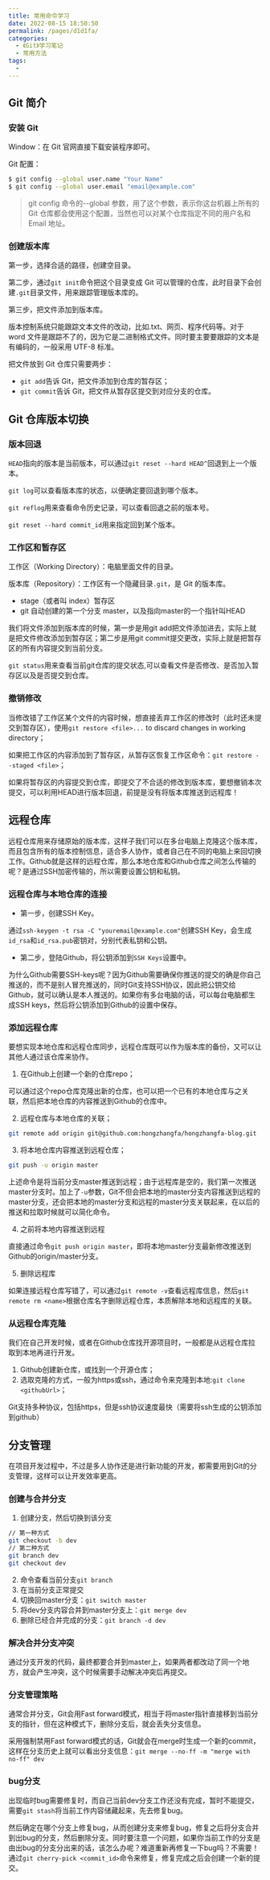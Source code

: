 ```yaml
---
title: 常用命令学习
date: 2022-08-15 18:50:50
permalink: /pages/d1d1fa/
categories:
  - 《Git》学习笔记
  - 常用方法
tags:
  - 
---
```

## Git 简介

### 安装 Git

Window：在 Git 官网直接下载安装程序即可。

Git 配置：

```sh
$ git config --global user.name "Your Name"
$ git config --global user.email "email@example.com"
```

> git config 命令的--global 参数，用了这个参数，表示你这台机器上所有的 Git 仓库都会使用这个配置，当然也可以对某个仓库指定不同的用户名和 Email 地址。

### 创建版本库

第一步，选择合适的路径，创建空目录。

第二步，通过`git init`命令把这个目录变成 Git 可以管理的仓库，此时目录下会创建`.git`目录文件，用来跟踪管理版本库的。

第三步，把文件添加到版本库。

版本控制系统只能跟踪文本文件的改动，比如.txt、网页、程序代码等。对于 word 文件是跟踪不了的，因为它是二进制格式文件。同时要主要要跟踪的文本是有编码的，一般采用 UTF-8 标准。

把文件放到 Git 仓库只需要两步：

- `git add`告诉 Git，把文件添加到仓库的暂存区；
- `git commit`告诉 Git，把文件从暂存区提交到对应分支的仓库。

## Git 仓库版本切换

### 版本回退

`HEAD`指向的版本是当前版本，可以通过`git reset --hard HEAD^`回退到上一个版本。

`git log`可以查看版本库的状态，以便确定要回退到哪个版本。

`git reflog`用来查看命令历史记录，可以查看回退之前的版本号。

`git reset --hard commit_id`用来指定回到某个版本。

### 工作区和暂存区

工作区（Working Directory）：电脑里面文件的目录。

版本库（Repository）：工作区有一个隐藏目录`.git`，是 Git 的版本库。

- stage（或者叫 index）暂存区
- git 自动创建的第一个分支 master，以及指向master的一个指针叫HEAD

我们将文件添加到版本库的时候，第一步是用git add把文件添加进去，实际上就是把文件修改添加到暂存区；第二步是用git commit提交更改，实际上就是把暂存区的所有内容提交到当前分支。

`git status`用来查看当前git仓库的提交状态,可以查看文件是否修改、是否加入暂存区以及是否提交到仓库。

### 撤销修改

当修改错了工作区某个文件的内容时候，想直接丢弃工作区的修改时（此时还未提交到暂存区），使用`git restore <file>...` to discard changes in working directory；


如果把工作区的内容添加到了暂存区，从暂存区恢复工作区命令：`git restore --staged <file>`；

如果将暂存区的内容提交到仓库，即提交了不合适的修改到版本库，要想撤销本次提交，可以利用HEAD进行版本回退，前提是没有将版本库推送到远程库！

## 远程仓库

远程仓库用来存储原始的版本库，这样子我们可以在多台电脑上克隆这个版本库，而且包含所有的版本控制信息，适合多人协作，或者自己在不同的电脑上来回切换工作。Github就是这样的远程仓库，那么本地仓库和Github仓库之间怎么传输的呢？是通过SSH加密传输的，所以需要设置公钥和私钥。

### 远程仓库与本地仓库的连接

* 第一步，创建SSH Key。

通过`ssh-keygen -t rsa -C "youremail@example.com"`创建SSH Key，会生成`id_rsa`和`id_rsa.pub`密钥对，分别代表私钥和公钥。

* 第二步，登陆Github，将公钥添加到`SSH Keys`设置中。

为什么Github需要SSH-keys呢？因为Github需要确保你推送的提交的确是你自己推送的，而不是别人冒充推送的，同时Git支持SSH协议，因此把公钥交给Github，就可以确认是本人推送的。如果你有多台电脑的话，可以每台电脑都生成SSH keys，然后将公钥添加到Github的设置中保存。

### 添加远程仓库

要想实现本地仓库和远程仓库同步，远程仓库既可以作为版本库的备份，又可以让其他人通过该仓库来协作。

1. 在Github上创建一个新的仓库repo；

可以通过这个repo仓库克隆出新的仓库，也可以把一个已有的本地仓库与之关联，然后把本地仓库的内容推送到Github的仓库中。

2. 远程仓库与本地仓库的关联；

```sh
git remote add origin git@github.com:hongzhangfa/hongzhangfa-blog.git
```

3. 将本地仓库内容推送到远程仓库；

```sh
git push -u origin master
```

上述命令是将当前分支master推送到远程；由于远程库是空的，我们第一次推送master分支时。加上了`-u`参数，Git不但会把本地的master分支内容推送到远程的master分支，还会把本地的master分支和远程的master分支关联起来，在以后的推送和拉取时候就可以简化命令。

4. 之前将本地内容推送到远程

直接通过命令`git push origin master`，即将本地master分支最新修改推送到Github的origin/master分支。

5. 删除远程库

如果连接远程仓库写错了，可以通过`git remote -v`查看远程库信息，然后`git remote rm <name>`根据仓库名字删除远程仓库，本质解除本地和远程库的关联。

### 从远程仓库克隆

我们在自己开发时候，或者在Github仓库找开源项目时，一般都是从远程仓库拉取到本地再进行开发。

1. Github创建新仓库，或找到一个开源仓库；
2. 选取克隆的方式，一般为https或ssh，通过命令来克隆到本地:`git clone <githubUrl>`；

Git支持多种协议，包括https，但是ssh协议速度最快（需要将ssh生成的公钥添加到github）

## 分支管理

在项目开发过程中，不过是多人协作还是进行新功能的开发，都需要用到Git的分支管理，这样可以让开发效率更高。

### 创建与合并分支

1. 创建分支，然后切换到该分支

```sh
// 第一种方式
git checkout -b dev
// 第二种方式
git branch dev
git checkout dev
```

2. 命令查看当前分支`git branch`
3. 在当前分支正常提交
4. 切换回master分支：`git switch master`
5. 将dev分支内容合并到master分支上：`git merge dev`
6. 删除已经合并完成的分支：`git branch -d dev`

### 解决合并分支冲突

通过分支开发的代码，最终都要合并到master上，如果两者都改动了同一个地方，就会产生冲突，这个时候需要手动解决冲突后再提交。

### 分支管理策略

通常合并分支，Git会用Fast forward模式，相当于将master指针直接移到当前分支的指针，但在这种模式下，删除分支后，就会丢失分支信息。

采用强制禁用Fast forward模式的话，Git就会在merge时生成一个新的commit，这样在分支历史上就可以看出分支信息：`git merge --no-ff -m "merge with no-ff" dev`

### bug分支

出现临时bug需要修复时，而自己当前dev分支工作还没有完成，暂时不能提交，需要`git stash`将当前工作内容储藏起来，先去修复bug。

然后确定在哪个分支上修复bug，从而创建分支来修复bug，修复之后将分支合并到出bug的分支，然后删除分支。同时要注意一个问题，如果你当前工作的分支是由出bug的分支分出来的话，该怎么办呢？难道重新再修复一下bug吗？不需要！通过`git cherry-pick <commit_id>`命令来修复，修复完成之后会创建一个新的提交。
